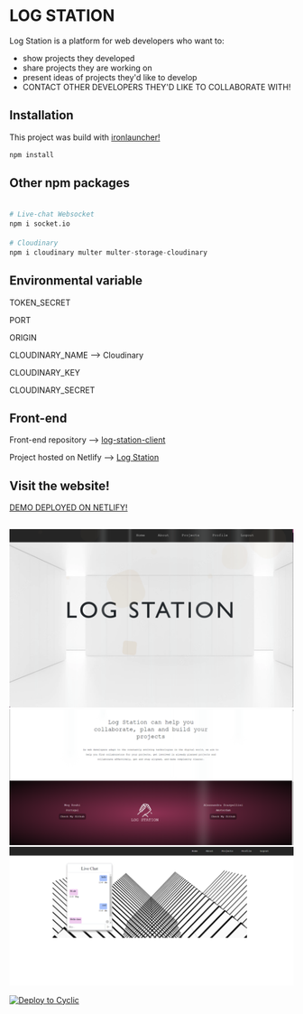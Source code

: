 # LOG STATION

Log Station is a platform for web developers who want to: 
- show projects they developed
- share projects they are working on
- present ideas of projects they'd like to develop
- CONTACT OTHER DEVELOPERS THEY'D LIKE TO COLLABORATE WITH!

## Installation

This project was build with [ironlauncher!](https://www.npmjs.com/package/ironlauncher)


```bash
npm install
```

## Other npm packages

```python

# Live-chat Websocket
npm i socket.io

# Cloudinary
npm i cloudinary multer multer-storage-cloudinary

```
## Environmental variable

TOKEN_SECRET

PORT

ORIGIN

CLOUDINARY_NAME --> Cloudinary 

CLOUDINARY_KEY

CLOUDINARY_SECRET


## Front-end
 
Front-end repository --> [log-station-client](https://github.com/italian-iranian-connection/log-station-client)

Project hosted on Netlify --> [Log Station](https://logstation.netlify.app)

## Visit the website!
[DEMO DEPLOYED ON NETLIFY!](https://logstation.netlify.app)

##
![Home page](./image/Home-page-screenshot.png)
![Home page](./image/log-station-1.png)
![Live chat](./image/log-station-2.png)

[![Deploy to Cyclic](https://deploy.cyclic.sh/button.svg)](https://deploy.cyclic.sh/)
